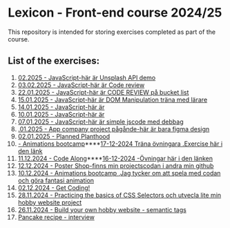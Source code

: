 # Lexicon - Front-end course 2024/25
This repository is intended for storing exercises completed as part of the course.

## List of the exercises:

1. [02.2025 - JavaScript-här är Unsplash API demo](http://127.0.0.1:3000/index.html)
2. [03.02.2025 - JavaScript-här är Code review]([http://127.0.0.1:3000/index.html](https://github.com/Sai24020/DemoSuzan/blob/main/README.md))
3. [22.01.2025 - JavaScript-här är CODE REVIEW på bucket list](https://github.com/Sai24020/BucketList/blob/main/README.md)
4. [15.01.2025 - JavaScript-här är DOM Manipulation träna med lärare](https://github.com/Sai24020/lektion15JS)
5. [14.01.2025 - JavaScript-här är ](https://github.com/Sai24020/lextion14JS)
6. [10.01.2025 - JavaScript-här är](https://github.com/Sai24020/lextion-10JS)
7. [07.01.2025 - JavaScript-här är simple jscode med debbag](https://github.com/Sai24020/JS-test)
8. [.01.2025 - App company project pågånde-här är bara figma design](https://www.figma.com/design/IxPAGsVbvwQrbHMToD8nQ3/DownloadOurApp?node-id=0-1&p=f&t=5QxAjbAM5XGjQPd1-0)
9. [02.01.2025 - Planned Planthood](https://rawcdn.githack.com/Sai24020/planned-planthood-new/12671b58e5be5a07ea09d18583dc8c5f184ded86/index.html)
10. [ - Animations bootcamp](https://codepen.io/Sai24020/pen/QwLvedr)****[17-12-2024 Träna övningara .Exercise här i den länk](https://github.com/Lexicon-Frontend-2024/exercise-html-css-responsivity)
11. [11.12.2024 - Code Along](https://github.com/Sai24020/codeAlong_Suzan)****[16-12-2024 -Övningar här i den länken](https://github.com/Lexicon-frontend-2024-2025/lecture-16-dec/blob/codeAlong-media-queries/exercises.md)
12. [12.12.2024 - Poster Shop-finns min projectscodan i andra min github](https://rawcdn.githack.com/suzan-majdalawi/poster-shop-nytt/aa927d31ade51bbcdd6d01a95e2067f657d83f5f/index.html)
13. [10.12.2024 - Animations bootcamp ,Jag tycker om att spela med codan och göra fantasi animation ](https://github.com/Sai24020/Product-card)
14. [02.12.2024 - Get Coding!](https://github.com/Sai24020/gitcoding_uppgift)
15. [28.11.2024 - Practicing the basics of CSS Selectors och utvecla lite min hobby website project](https://github.com/Sai24020/Min-Hobby-sida)
16. [26.11.2024 - Build your own hobby website - semantic tags](https://github.com/Sai24020/Min-Hobby-sida)
17. [Pancake recipe - interview](https://github.com/Sai24020/pankakproject-Suzan)

